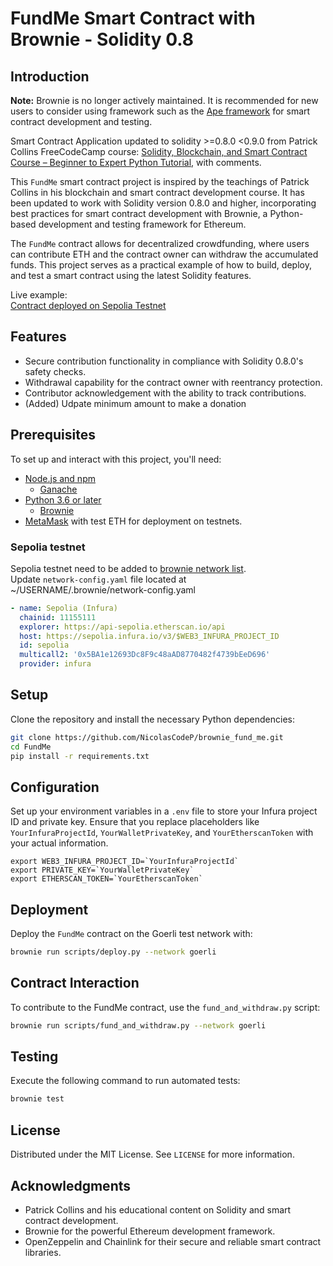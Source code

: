 # FundMe Smart Contract with Brownie - Solidity 0.8

## Introduction

**Note:** Brownie is no longer actively maintained. It is recommended for new users to consider using framework such as the [Ape framework](https://github.com/ApeWorX/ape) for smart contract development and testing.

Smart Contract Application updated to solidity >=0.8.0 <0.9.0 from Patrick Collins FreeCodeCamp course: [Solidity, Blockchain, and Smart Contract Course – Beginner to Expert Python Tutorial](https://www.youtube.com/watch?v=M576WGiDBdQ&t=27270s), with comments.

This `FundMe` smart contract project is inspired by the teachings of Patrick Collins in his blockchain and smart contract development course. It has been updated to work with Solidity version 0.8.0 and higher, incorporating best practices for smart contract development with Brownie, a Python-based development and testing framework for Ethereum.

The `FundMe` contract allows for decentralized crowdfunding, where users can contribute ETH and the contract owner can withdraw the accumulated funds. This project serves as a practical example of how to build, deploy, and test a smart contract using the latest Solidity features.

Live example:  
[Contract deployed on Sepolia Testnet](https://sepolia.etherscan.io/address/0x6DDC7937AA93953CD5549c5465e5e38ABaB56Ec8)

## Features

- Secure contribution functionality in compliance with Solidity 0.8.0's safety checks.
- Withdrawal capability for the contract owner with reentrancy protection.
- Contributor acknowledgement with the ability to track contributions.
- (Added) Udpate minimum amount to make a donation

## Prerequisites

To set up and interact with this project, you'll need:

- [Node.js and npm](https://nodejs.org/)
  - [Ganache](https://github.com/trufflesuite/ganache)
- [Python 3.6 or later](https://www.python.org/downloads/)
  - [Brownie](https://eth-brownie.readthedocs.io/en/stable/install.html)
- [MetaMask](https://metamask.io) with test ETH for deployment on testnets.

### Sepolia testnet

Sepolia testnet need to be added to [brownie network list](https://ethereum.stackexchange.com/questions/147238/infura-network-support-for-sepollia-in-brownie).  
Update `network-config.yaml` file located at ~/USERNAME/.brownie/network-config.yaml

```yaml
- name: Sepolia (Infura)
  chainid: 11155111
  explorer: https://api-sepolia.etherscan.io/api
  host: https://sepolia.infura.io/v3/$WEB3_INFURA_PROJECT_ID
  id: sepolia
  multicall2: '0x5BA1e12693Dc8F9c48aAD8770482f4739bEeD696'
  provider: infura
```

## Setup

Clone the repository and install the necessary Python dependencies:

```bash
git clone https://github.com/NicolasCodeP/brownie_fund_me.git
cd FundMe
pip install -r requirements.txt
```

## Configuration

Set up your environment variables in a `.env` file to store your Infura project ID and private key.
Ensure that you replace placeholders like `YourInfuraProjectId`, `YourWalletPrivateKey`, and `YourEtherscanToken` with your actual information.

```plaintext
export WEB3_INFURA_PROJECT_ID=`YourInfuraProjectId`
export PRIVATE_KEY=`YourWalletPrivateKey`
export ETHERSCAN_TOKEN=`YourEtherscanToken`
```

## Deployment

Deploy the `FundMe` contract on the Goerli test network with:

```bash
brownie run scripts/deploy.py --network goerli
```

## Contract Interaction

To contribute to the FundMe contract, use the `fund_and_withdraw.py` script:

```bash
brownie run scripts/fund_and_withdraw.py --network goerli
```

## Testing

Execute the following command to run automated tests:

```bash
brownie test
```

## License

Distributed under the MIT License. See `LICENSE` for more information.

## Acknowledgments

- Patrick Collins and his educational content on Solidity and smart contract development.
- Brownie for the powerful Ethereum development framework.
- OpenZeppelin and Chainlink for their secure and reliable smart contract libraries.